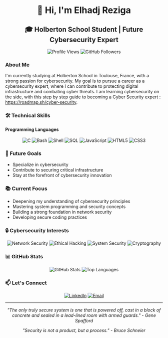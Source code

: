 <div align="center">
  
# 👋 Hi, I'm Elhadj Reziga

## 🎓 Holberton School Student | Future Cybersecurity Expert

![Profile Views](https://komarev.com/ghpvc/?username=hedjouj&color=blueviolet)
![GitHub Followers](https://img.shields.io/github/followers/hedjouj?style=social)

</div>

### About Me
I'm currently studying at Holberton School in Toulouse, France, with a strong passion for cybersecurity. My goal is to pursue a career as a cybersecurity expert, where I can contribute to protecting digital infrastructure and combating cyber threats.
I am learning cybersecurity on the side, with this step by step guide to becoming a Cyber Security expert : https://roadmap.sh/cyber-security. 

### 🛠️ Technical Skills

#### Programming Languages
<div align="center">
  
![C](https://img.shields.io/badge/C-00599C?style=for-the-badge&logo=c&logoColor=white&labelColor=00599C&color=white)
![Bash](https://img.shields.io/badge/Bash-4EAA25?style=for-the-badge&logo=gnu-bash&logoColor=white&labelColor=4EAA25&color=white)
![Shell](https://img.shields.io/badge/Shell_Script-89E051?style=for-the-badge&logo=gnu-bash&logoColor=black&labelColor=89E051&color=black)
![SQL](https://img.shields.io/badge/SQL-4479A1?style=for-the-badge&logo=mysql&logoColor=white&labelColor=4479A1&color=white)
![JavaScript](https://img.shields.io/badge/JavaScript-F7DF1E?style=for-the-badge&logo=javascript&logoColor=black&labelColor=F7DF1E&color=black)
![HTML5](https://img.shields.io/badge/HTML5-E34F26?style=for-the-badge&logo=html5&logoColor=white&labelColor=E34F26&color=white)
![CSS3](https://img.shields.io/badge/CSS3-1572B6?style=for-the-badge&logo=css3&logoColor=white&labelColor=1572B6&color=white)

</div>

### 🎯 Future Goals
- Specialize in cybersecurity
- Contribute to securing critical infrastructure
- Stay at the forefront of cybersecurity innovation

### 📚 Current Focus
- Deepening my understanding of cybersecurity principles
- Mastering system programming and security concepts
- Building a strong foundation in network security
- Developing secure coding practices

### 🔒 Cybersecurity Interests
<div align="center">
  
![Network Security](https://img.shields.io/badge/Network_Security-2C5282?style=for-the-badge&logo=cisco&logoColor=white)
![Ethical Hacking](https://img.shields.io/badge/Ethical_Hacking-2C5282?style=for-the-badge&logo=linux&logoColor=white)
![System Security](https://img.shields.io/badge/System_Security-2C5282?style=for-the-badge&logo=windows&logoColor=white)
![Cryptography](https://img.shields.io/badge/Cryptography-2C5282?style=for-the-badge&logo=keybase&logoColor=white)

</div>

### 📊 GitHub Stats
<div align="center">
  
![GitHub Stats](https://github-readme-stats.vercel.app/api?username=hedjouj&show_icons=true&theme=dark)
![Top Languages](https://github-readme-stats.vercel.app/api/top-langs/?username=hedjouj&layout=compact&theme=dark)

</div>

### 📫 Let's Connect
<div align="center">
  
[![LinkedIn](https://img.shields.io/badge/LinkedIn-0077B5?style=for-the-badge&logo=linkedin&logoColor=white)](https://www.linkedin.com/in/elhadj-reziga-503b82ab/)
[![Email](https://img.shields.io/badge/Email-D14836?style=for-the-badge&logo=gmail&logoColor=white)](mailto:messaoui.elhadj@hotmail.fr)

</div>

---

<div align="center">

*"The only truly secure system is one that is powered off, cast in a block of concrete and sealed in a lead-lined room with armed guards." - Gene Spafford*

*"Security is not a product, but a process." - Bruce Schneier*

</div> 
